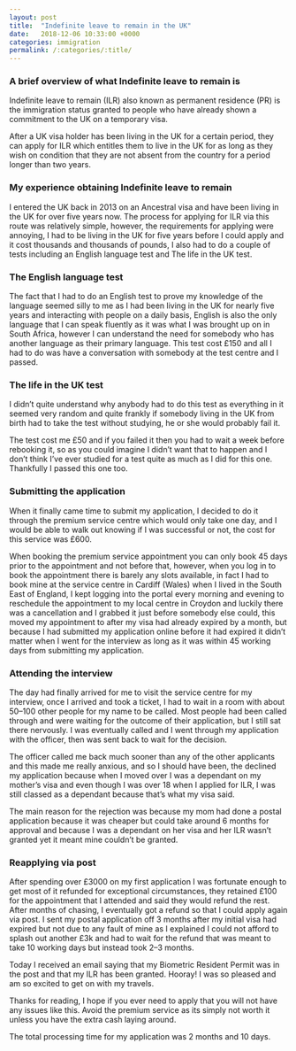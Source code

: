 ```yaml
---
layout: post
title:  "Indefinite leave to remain in the UK"
date:   2018-12-06 10:33:00 +0000
categories: immigration
permalink: /:categories/:title/
---
```


### A brief overview of what Indefinite leave to remain is

Indefinite leave to remain (ILR) also known as permanent residence (PR) is the immigration status granted to people who have already shown a commitment to the UK on a temporary visa.

After a UK visa holder has been living in the UK for a certain period, they can apply for ILR which entitles them to live in the UK for as long as they wish on condition that they are not absent from the country for a period longer than two years.

### My experience obtaining Indefinite leave to remain

I entered the UK back in 2013 on an Ancestral visa and have been living in the UK for over five years now. The process for applying for ILR via this route was relatively simple, however, the requirements for applying were annoying, I had to be living in the UK for five years before I could apply and it cost thousands and thousands of pounds, I also had to do a couple of tests including an English language test and The life in the UK test.

### The English language test

The fact that I had to do an English test to prove my knowledge of the language seemed silly to me as I had been living in the UK for nearly five years and interacting with people on a daily basis, English is also the only language that I can speak fluently as it was what I was brought up on in South Africa, however I can understand the need for somebody who has another language as their primary language. This test cost £150 and all I had to do was have a conversation with somebody at the test centre and I passed.

### The life in the UK test

I didn’t quite understand why anybody had to do this test as everything in it seemed very random and quite frankly if somebody living in the UK from birth had to take the test without studying, he or she would probably fail it.

The test cost me £50 and if you failed it then you had to wait a week before rebooking it, so as you could imagine I didn’t want that to happen and I don’t think I’ve ever studied for a test quite as much as I did for this one. Thankfully I passed this one too.

### Submitting the application

When it finally came time to submit my application, I decided to do it through the premium service centre which would only take one day, and I would be able to walk out knowing if I was successful or not, the cost for this service was £600.

When booking the premium service appointment you can only book 45 days prior to the appointment and not before that, however, when you log in to book the appointment there is barely any slots available, in fact I had to book mine at the service centre in Cardiff (Wales) when I lived in the South East of England, I kept logging into the portal every morning and evening to reschedule the appointment to my local centre in Croydon and luckily there was a cancellation and I grabbed it just before somebody else could, this moved my appointment to after my visa had already expired by a month, but because I had submitted my application online before it had expired it didn’t matter when I went for the interview as long as it was within 45 working days from submitting my application.

### Attending the interview

The day had finally arrived for me to visit the service centre for my interview, once I arrived and took a ticket, I had to wait in a room with about 50–100 other people for my name to be called. Most people had been called through and were waiting for the outcome of their application, but I still sat there nervously. I was eventually called and I went through my application with the officer, then was sent back to wait for the decision.

The officer called me back much sooner than any of the other applicants and this made me really anxious, and so I should have been, the declined my application because when I moved over I was a dependant on my mother’s visa and even though I was over 18 when I applied for ILR, I was still classed as a dependant because that’s what my visa said.

The main reason for the rejection was because my mom had done a postal application because it was cheaper but could take around 6 months for approval and because I was a dependant on her visa and her ILR wasn’t granted yet it meant mine couldn’t be granted.

### Reapplying via post

After spending over £3000 on my first application I was fortunate enough to get most of it refunded for exceptional circumstances, they retained £100 for the appointment that I attended and said they would refund the rest. After months of chasing, I eventually got a refund so that I could apply again via post. I sent my postal application off 3 months after my initial visa had expired but not due to any fault of mine as I explained I could not afford to splash out another £3k and had to wait for the refund that was meant to take 10 working days but instead took 2–3 months.

Today I received an email saying that my Biometric Resident Permit was in the post and that my ILR has been granted. Hooray! I was so pleased and am so excited to get on with my travels.

Thanks for reading, I hope if you ever need to apply that you will not have any issues like this. Avoid the premium service as its simply not worth it unless you have the extra cash laying around.

The total processing time for my application was 2 months and 10 days.